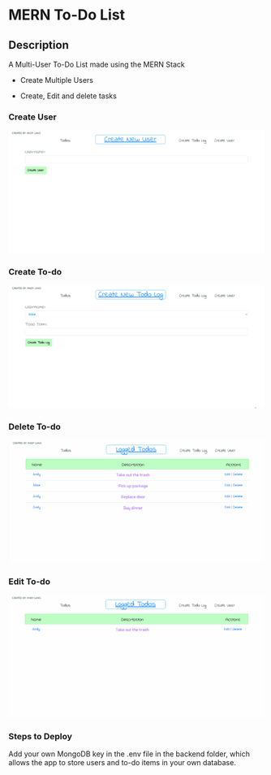 # MERN To-Do List
## Description

A Multi-User To-Do List made using the MERN Stack

 - Create Multiple Users
 
 - Create, Edit and delete tasks

### Create User
![Create User](DemoGifs/createUser.gif)

### Create To-do
![Create To-do](DemoGifs/createTodo.gif)

### Delete To-do
![Delete To-do](DemoGifs/deleteTodo.gif)

### Edit To-do
![Edit To-do](DemoGifs/editTodo.gif)

### Steps to Deploy
Add your own MongoDB key in the .env file in the backend folder, which allows the app to store users and to-do items in your own database.
